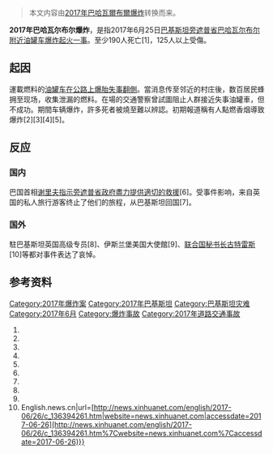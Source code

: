 > 本文内容由[2017年巴哈瓦爾布爾爆炸](https://zh.wikipedia.org/wiki/2017年巴哈瓦爾布爾爆炸)转换而来。


**2017年巴哈瓦尔布尔爆炸**，是指2017年6月25日[巴基斯坦](../Page/巴基斯坦.md "wikilink")[旁遮普省](../Page/旁遮普省.md "wikilink")[巴哈瓦尔布尔附近](https://zh.wikipedia.org/wiki/巴哈瓦尔布尔 "wikilink")[油罐车爆炸起火一事](https://zh.wikipedia.org/wiki/油罐车 "wikilink")。至少190人死亡\[1\]，125人以上受傷。

## 起因

運載燃料的[油罐车在公路上爆胎失事翻側](https://zh.wikipedia.org/wiki/油罐车 "wikilink")。當消息传至邻近的村庄後，数百居民蜂拥至现场，收集泄漏的燃料。在場的交通警察曾試圖阻止人群接近失事油罐車，但不成功。期間车辆爆炸，許多死者被燒至難以辨認。初期報道稱有人點燃香烟導致爆炸\[2\]\[3\]\[4\]\[5\]。

## 反应

### 国内

巴国首相[谢里夫指示旁遮普省政府盡力提供適切的救援](../Page/納瓦茲·謝里夫.md "wikilink")\[6\]。受事件影响，来自英国的私人旅行游客终止了他们的旅程，从巴基斯坦回国\[7\]。

### 国外

駐巴基斯坦英国高级专员\[8\]、伊斯兰堡美国大使館\[9\]、[联合国秘书长](../Page/联合国秘书长.md "wikilink")[古特雷斯](../Page/安东尼奥·古特雷斯.md "wikilink")\[10\]等都对事件表达了哀悼。

## 参考资料

[Category:2017年爆炸案](https://zh.wikipedia.org/wiki/Category:2017年爆炸案 "wikilink") [Category:2017年巴基斯坦](https://zh.wikipedia.org/wiki/Category:2017年巴基斯坦 "wikilink") [Category:巴基斯坦灾难](https://zh.wikipedia.org/wiki/Category:巴基斯坦灾难 "wikilink") [Category:2017年6月](https://zh.wikipedia.org/wiki/Category:2017年6月 "wikilink") [Category:爆炸事故](https://zh.wikipedia.org/wiki/Category:爆炸事故 "wikilink") [Category:2017年道路交通事故](https://zh.wikipedia.org/wiki/Category:2017年道路交通事故 "wikilink")

1.
2.
3.
4.
5.
6.
7.
8.
9.
10.  English.news.cn|url=[http://news.xinhuanet.com/english/2017-06/26/c_136394261.htm|website=news.xinhuanet.com|accessdate=2017-06-26](http://news.xinhuanet.com/english/2017-06/26/c_136394261.htm%7Cwebsite=news.xinhuanet.com%7Caccessdate=2017-06-26)}}